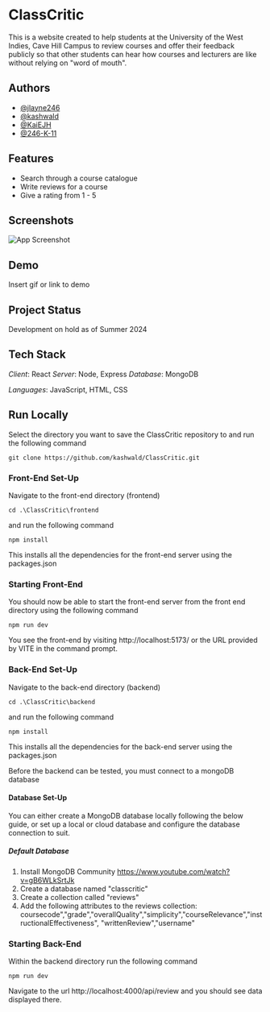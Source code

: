 
# ClassCritic

This is a website created to help students at the University of the West Indies, Cave Hill Campus to review courses and offer their feedback publicly so that other students can hear how courses and lecturers are like without relying on "word of mouth". 


## Authors

- [@jlayne246](https://www.github.com/jlayne246)
- [@kashwald](https://github.com/kashwald)
- [@KaiEJH](https://github.com/KaiEJH)
- [@246-K-11](https://github.com/246-K-11)


## Features

- Search through a course catalogue
- Write reviews for a course
- Give a rating from 1 - 5
## Screenshots

![App Screenshot](https://via.placeholder.com/468x300?text=App+Screenshot+Here)


## Demo

Insert gif or link to demo


## Project Status

Development on hold as of Summer 2024
## Tech Stack

*Client*: React
*Server*: Node, Express
*Database*: MongoDB

*Languages*: JavaScript, HTML, CSS

## Run Locally

Select the directory you want to save the ClassCritic repository to and run the following command

`git clone https://github.com/kashwald/ClassCritic.git`

### Front-End Set-Up
Navigate to the front-end directory (frontend)

`cd .\ClassCritic\frontend`

and run the following command

`npm install`

This installs all the dependencies for the front-end server using the packages.json

### Starting Front-End

You should now be able to start the front-end server from the front end directory using the following command

`npm run dev`

You see the front-end by visiting http://localhost:5173/ or the URL provided by VITE in the command prompt.

### Back-End Set-Up
Navigate to the back-end directory (backend)

`cd .\ClassCritic\backend`

and run the following command

`npm install`

This installs all the dependencies for the back-end server using the packages.json

Before the backend can be tested, you must connect to a mongoDB database

#### Database Set-Up
You can either create a MongoDB database locally following the below guide, or set up a local or cloud database and configure the database connection to suit.

##### Default Database
1.  Install MongoDB Community https://www.youtube.com/watch?v=gB6WLkSrtJk
2.  Create a database named "classcritic"
3.  Create a collection called "reviews"
4.  Add the following attributes to the reviews collection: 
coursecode","grade","overallQuality","simplicity","courseRelevance","instructionalEffectiveness", "writtenReview","username"


### Starting Back-End

Within the backend directory run the following command

`npm run dev`

Navigate to the url http://localhost:4000/api/review and you should see data displayed there.
